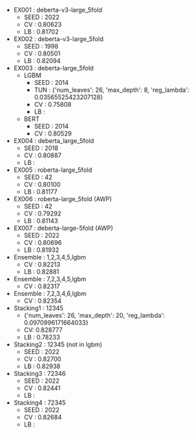 - EX001 : deberta-v3-large_5fold
    - SEED : 2022
    - CV : 0.80623
    - LB : 0.81702
- EX002 : deberta-v3-large_5fold
    - SEED : 1998
    - CV : 0.80501
    - LB : 0.82094
- EX003 : deberta-large_5fold
    - LGBM
        - SEED : 2014
        - TUN : {'num_leaves': 26, 'max_depth': 8, 'reg_lambda': 0.03565525423207128}
        - CV : 0.75808
        - LB : 
    - BERT
        - SEED : 2014
        - CV : 0.80529
- EX004 : deberta_large_5fold
    - SEED : 2018
    - CV : 0.80887
    - LB : 
- EX005 : roberta-large_5fold
    - SEED : 42
    - CV : 0.80100
    - LB : 0.81177
- EX006 : roberta-large_5fold (AWP)
    - SEED : 42
    - CV : 0.79292
    - LB : 0.81143
- EX007 : deberta-large-5fold (AWP)
    - SEED : 2022
    - CV : 0.80696
    - LB : 0.81932
- Ensemble : 1,2,3,4,5,lgbm
    - CV : 0.82213
    - LB : 0.82881
- Ensemble : 7,2,3,4,5,lgbm
    - CV : 0.82317
- Ensemble : 7,2,3,4,6,lgbm
    - CV : 0.82354
- Stacking1 : 12345
    - {'num_leaves': 26, 'max_depth': 20, 'reg_lambda': 0.0970996171664033}
    - CV: 0.828777
    - LB : 0.78233
- Stacking2 : 12345 (not in lgbm)
    - SEED : 2022
    - CV : 0.82700
    - LB : 0.82938
- Stacking3 : 72346
    - SEED : 2022
    - CV : 0.82441
    - LB : 
- Stacking4 : 72345
    - SEED : 2022
    - CV : 0.82684
    - LB : 
